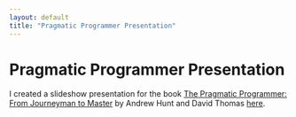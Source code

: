 ```yaml
---
layout: default
title: "Pragmatic Programmer Presentation"
---
```


# Pragmatic Programmer Presentation

I created a slideshow presentation for the book [The Pragmatic Programmer: From Journeyman to Master](http://www.amazon.com/The-Pragmatic-Programmer-Journeyman-Master/dp/020161622X) by Andrew Hunt and David Thomas [here](http://bpruitt-goddard.github.io/pragmatic-programmer-slideshow/).
